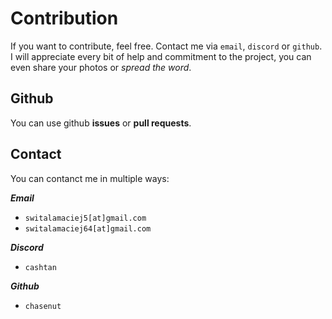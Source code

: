 # Contribution

If you want to contribute, feel free. Contact me via `email`, `discord` or `github`.<br>
I will appreciate every bit of help and commitment to the project, you can even share your photos
or _spread the word_.

## Github

You can use github **issues** or **pull requests**.

## Contact

You can contanct me in multiple ways:

***Email***
- `switalamaciej5[at]gmail.com`
- `switalamaciej64[at]gmail.com`

***Discord***
- `cashtan`

***Github***
- `chasenut`

